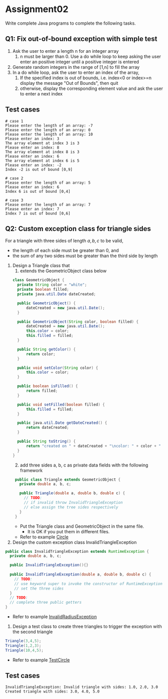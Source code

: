 # Assignment02
Write complete Java programs to complete the following tasks.

## Q1: Fix out-of-bound exception with simple test

1. Ask the user to enter a length n for an integer array
   1. n must be larger than 0. Use a do while loop to keep asking the user enter an positive integer until a positive integer is entered
2. Generate random integers in the range of [1,n] to fill the array
3. In a do while loop, ask the user to enter an index of the array, 
   1. If the specified index is out of bounds, i.e. index<0 or index>=n display the message "Out of Bounds", then quit
   2. otherwise, display the corresponding element value and ask the user to enter a next index

Test cases
---
```
# case 1
Please enter the length of an array: -7
Please enter the length of an array: 0
Please enter the length of an array: 10
Please enter an index: 3
The array element at index 3 is 3
Please enter an index: 8
The array element at index 8 is 3
Please enter an index: 6
The array element at index 6 is 5
Please enter an index: -2
Index -2 is out of bound [0,9]

# case 2
Please enter the length of an array: 5
Please enter an index: 6
Index 6 is out of bound [0,4]

# case 3
Please enter the length of an array: 7
Please enter an index: 7
Index 7 is out of bound [0,6]
```

## Q2: Custom exception class for triangle sides
For a triangle with three sides of length $a, b, c$ to be valid, 
* the length of each side must be greater than 0, and
* the sum of any two sides must be greater than the third side by length

1. Design a Triangle class that 
   1. extends the GeometricObject class below
    ```java
    class GeometricObject {
      private String color = "white";
      private boolean filled;
      private java.util.Date dateCreated;

      public GeometricObject() {
          dateCreated = new java.util.Date();
      }

      public GeometricObject(String color, boolean filled) {
          dateCreated = new java.util.Date();
          this.color = color;
          this.filled = filled;
      }

      public String getColor() {
          return color;
      }

      public void setColor(String color) {
          this.color = color;
      }

      public boolean isFilled() {
          return filled;
      }

      public void setFilled(boolean filled) {
          this.filled = filled;
      }

      public java.util.Date getDateCreated() {
          return dateCreated;
      }

      public String toString() {
          return "created on " + dateCreated + "\ncolor: " + color + " and filled: " + filled;
      }
    }
    ```
   2. add three sides a, b, c as private data fields with the following framework
   ```java
    public class Triangle extends GeometricObject {
      private double a, b, c;

      public Triangle(double a, double b, double c) {
        // TODO:
        // if invalid throw InvalidTriangleException
        // else assign the tree sides respectively
      }
    }
   ```
   * Put the Triangle class and GeometricObject in the same file.
     * It is OK if you put them in different files.
   * Refer to example [Circle](../demos/demo2/Circle.java)
2. Design the custom exception class InvalidTriangleException
  ```java
  public class InvalidTriangleException extends RuntimeException {
    private double a, b, c;

    public InvalidTriangleException(){}
    
    public InvalidTriangleException(double a, double b, double c) {
      // TODO:
      // use keyword super to invoke the constructor of RuntimeException with an error message
      // set the three sides
    }
    // TODO:
    // complete three public getters
  }
  ```
   * Refer to example [InvalidRadiusException](../demos/demo2/InvalidRadiusException.java)
1. Design a test class to create three triangles to trigger the exception with the second triangle
  ```java
  Triangle(3,4,5);
  Triangle(1,2,3);
  Triangle(10,4,5);
  ```
   * Refer to example [TestCircle](../demos/demo2/TestCircle.java)

Test cases
---
```
InvalidTriangleException: Invalid triangle with sides: 1.0, 2.0, 3.0
Created triangle with sides: 3.0, 4.0, 5.0
```